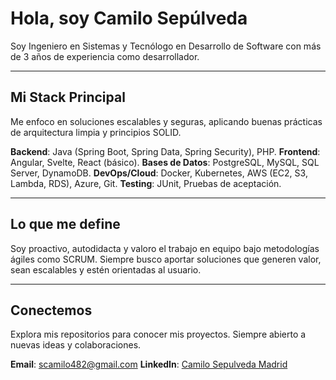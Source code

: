 # Hola, soy Camilo Sepúlveda

Soy Ingeniero en Sistemas y Tecnólogo en Desarrollo de Software con más de 3 años de experiencia como desarrollador.

---

## Mi Stack Principal

Me enfoco en soluciones escalables y seguras, aplicando buenas prácticas de arquitectura limpia y principios SOLID.

**Backend**: Java (Spring Boot, Spring Data, Spring Security), PHP.
**Frontend**: Angular, Svelte, React (básico).
**Bases de Datos**: PostgreSQL, MySQL, SQL Server, DynamoDB.
**DevOps/Cloud**: Docker, Kubernetes, AWS (EC2, S3, Lambda, RDS), Azure, Git.
**Testing**: JUnit, Pruebas de aceptación.

---

## Lo que me define

Soy proactivo, autodidacta y valoro el trabajo en equipo bajo metodologías ágiles como SCRUM. Siempre busco aportar soluciones que generen valor, sean escalables y estén orientadas al usuario.

---

## Conectemos

Explora mis repositorios para conocer mis proyectos. Siempre abierto a nuevas ideas y colaboraciones.

**Email**: scamilo482@gmail.com 
**LinkedIn**: [Camilo Sepulveda Madrid](https://www.linkedin.com/in/camilo-sepulveda-madrid-736406287/)

